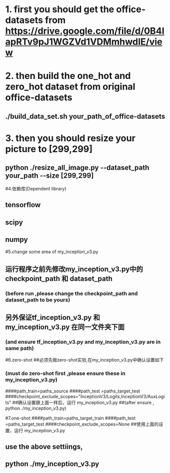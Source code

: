 
# 1. first  you should get the office-datasets  from  https://drive.google.com/file/d/0B4IapRTv9pJ1WGZVd1VDMmhwdlE/view

# 2. then build the one_hot and zero_hot dataset from original office-datasets
## ./build_data_set.sh    your_path_of_office-datasets

# 3. then you should resize your picture to [299,299]
## python ./resize_all_image.py  --dataset_path  your_path  --size [299,299]



#4.依赖库(Dependent library)
## tensorflow
## scipy
## numpy


#5.change some area of my_inception_v3.py

## 运行程序之前先修改my_inception_v3.py中的 checkpoint_path 和 dataset_path
###  (before run ,please change the checkpoint_path and dataset_path to be yours)
##  另外保证tf_inception_v3.py 和 my_inception_v3.py 在同一文件夹下面
###  (and ensure tf_inception_v3.py and my_inception_v3.py are in same path)



#6.zero-shot
##必须先做zero-shot实验,在my_inception_v3.py中确认设置如下
###  (must do zero-shot first ,please ensure these in my_inception_v3.py)
####path_train=paths_source
####path_test =paths_target_test
####checkpoint_exclude_scopes="InceptionV3/Logits,InceptionV3/AuxLogits"
##确认设置跟上面一样后，运行  my_inception_v3.py
##(after ensure , python ./my_inception_v3.py)




#7.one-shot 
####path_train=paths_target_train
####path_test =paths_target_test
####checkpoint_exclude_scopes=None 
##使用上面的设置，运行   my_inception_v3.py
## use the above settiings,   
## python ./my_inception_v3.py





